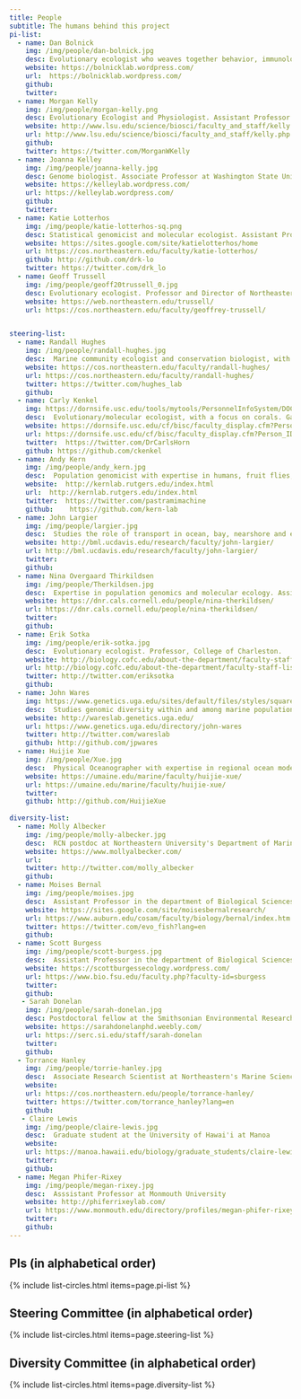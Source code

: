 ```yaml
---
title: People  
subtitle: The humans behind this project
pi-list: 
  - name: Dan Bolnick
    img: /img/people/dan-bolnick.jpg
    desc: Evolutionary ecologist who weaves together behavior, immunology, and genetics. Professor at the University of Conneticut.
    website: https://bolnicklab.wordpress.com/
    url:  https://bolnicklab.wordpress.com/
    github: 
    twitter:
  - name: Morgan Kelly
    img: /img/people/morgan-kelly.png
    desc: Evolutionary Ecologist and Physiologist. Assistant Professor at Lousiana State University.
    website: http://www.lsu.edu/science/biosci/faculty_and_staff/kelly.php
    url: http://www.lsu.edu/science/biosci/faculty_and_staff/kelly.php
    github: 
    twitter: https://twitter.com/MorganWKelly
  - name: Joanna Kelley
    img: /img/people/joanna-kelly.jpg
    desc: Genome biologist. Associate Professor at Washington State University School of Biological Sciences. 
    website: https://kelleylab.wordpress.com/
    url: https://kelleylab.wordpress.com/
    github: 
    twitter: 
  - name: Katie Lotterhos
    img: /img/people/katie-lotterhos-sq.png
    desc: Statistical genomicist and molecular ecologist. Assistant Professor at Northeastern University's Department of Marine and Environmental Sciences.
    website: https://sites.google.com/site/katielotterhos/home
    url: https://cos.northeastern.edu/faculty/katie-lotterhos/
    github: http://github.com/drk-lo
    twitter: https://twitter.com/drk_lo
  - name: Geoff Trussell
    img: /img/people/geoff20trussell_0.jpg
    desc: Evolutionary ecologist. Professor and Director of Northeastern University's Marine Science Center.
    website: https://web.northeastern.edu/trussell/
    url: https://cos.northeastern.edu/faculty/geoffrey-trussell/  


steering-list:
  - name: Randall Hughes
    img: /img/people/randall-hughes.jpg
    desc:  Marine community ecologist and conservation biologist, with a focus on the the effects of intraspecific variation. Associate Professor at Northeastern University's Department of Marine and Environmental Sciences.
    website: https://cos.northeastern.edu/faculty/randall-hughes/
    url: https://cos.northeastern.edu/faculty/randall-hughes/
    twitter: https://twitter.com/hughes_lab
    github:
  - name: Carly Kenkel
    img: https://dornsife.usc.edu/tools/mytools/PersonnelInfoSystem/DOC/Faculty/BISC/photo_1016828.jpg
    desc:  Evolutionary/molecular ecologist, with a focus on corals. Gabilan Assistant Professor of Biological Sciences at the University of Southern California, Dornsife.
    website: https://dornsife.usc.edu/cf/bisc/faculty_display.cfm?Person_ID=1016828
    url: https://dornsife.usc.edu/cf/bisc/faculty_display.cfm?Person_ID=1016828
    twitter:  https://twitter.com/DrCarlsHorn
    github: https://github.com/ckenkel
  - name: Andy Kern
    img: /img/people/andy_kern.jpg
    desc:  Population genomicist with expertise in humans, fruit flies, and plants. Associate Professor in the Department of Biology at the University of Oregon.
    website:  http://kernlab.rutgers.edu/index.html
    url:  http://kernlab.rutgers.edu/index.html
    twitter:  https://twitter.com/pastramimachine
    github:    https://github.com/kern-lab
  - name: John Largier
    img: /img/people/largier.jpg
    desc:  Studies the role of transport in ocean, bay, nearshore and estuarine waters. University of California, Davis. Professor Department of Environmental Science and Policy, and the Bodega Marine Laboratory Associate Director of Research, Coastal & Marine Sciences Institute
    website: http://bml.ucdavis.edu/research/faculty/john-largier/
    url: http://bml.ucdavis.edu/research/faculty/john-largier/
    twitter:
    github:
  - name: Nina Overgaard Thirkildsen
    img: /img/people/Therkildsen.jpg
    desc:  Expertise in population genomics and molecular ecology. Assistant Professor in the Department of Natural Resources at Cornell University.
    website: https://dnr.cals.cornell.edu/people/nina-therkildsen/
    url: https://dnr.cals.cornell.edu/people/nina-therkildsen/
    twitter: 
    github:
  - name: Erik Sotka 
    img: /img/people/erik-sotka.jpg
    desc:  Evolutionary ecologist. Professor, College of Charleston.
    website: http://biology.cofc.edu/about-the-department/faculty-staff-listing/sotka-erik.php
    url: http://biology.cofc.edu/about-the-department/faculty-staff-listing/sotka-erik.php
    twitter: http://twitter.com/eriksotka
    github:
  - name: John Wares
    img: https://www.genetics.uga.edu/sites/default/files/styles/square_400x400/public/JWhead.jpg?itok=96XZnYBh
    desc:  Studies genomic diversity within and among marine populations. Associate Professor, Department of Genetics, University of Georgia.
    website: http://wareslab.genetics.uga.edu/
    url: https://www.genetics.uga.edu/directory/john-wares
    twitter: http://twitter.com/wareslab
    github: http://github.com/jpwares
  - name: Huijie Xue
    img: /img/people/Xue.jpg
    desc:  Physical Oceanographer with expertise in regional ocean modeling, particularly interested in coastal ocean dynamics. Professor, School of Marine Sciences, University of Maine.
    website: https://umaine.edu/marine/faculty/huijie-xue/
    url: https://umaine.edu/marine/faculty/huijie-xue/
    twitter: 
    github: http://github.com/HuijieXue
    
diversity-list:
  - name: Molly Albecker 
    img: /img/people/molly-albecker.jpg
    desc:  RCN postdoc at Northeastern University's Department of Marine and Environmental Sciences.
    website: https://www.mollyalbecker.com/
    url: 
    twitter: http://twitter.com/molly_albecker
    github: 
  - name: Moises Bernal
    img: /img/people/moises.jpg
    desc:  Assistant Professor in the department of Biological Sciences at Auburn University.
    website: https://sites.google.com/site/moisesbernalresearch/
    url: https://www.auburn.edu/cosam/faculty/biology/bernal/index.htm
    twitter: https://twitter.com/evo_fish?lang=en
    github:
  - name: Scott Burgess 
    img: /img/people/scott-burgess.jpg
    desc:  Assistant Professor in the department of Biological Sciences at Florida State University.
    website: https://scottburgessecology.wordpress.com/
    url: https://www.bio.fsu.edu/faculty.php?faculty-id=sburgess
    twitter: 
    github:
   - Sarah Donelan
    img: /img/people/sarah-donelan.jpg
    desc: Postdoctoral fellow at the Smithsonian Environmental Research Center
    website: https://sarahdonelanphd.weebly.com/
    url: https://serc.si.edu/staff/sarah-donelan
    twitter: 
    github:
  - Torrance Hanley
    img: /img/people/torrie-hanley.jpg
    desc:  Associate Research Scientist at Northeastern's Marine Science Center.
    website: 
    url: https://cos.northeastern.edu/people/torrance-hanley/
    twitter: https://twitter.com/torrance_hanley?lang=en
    github:
   - Claire Lewis 
    img: /img/people/claire-lewis.jpg
    desc:  Graduate student at the University of Hawai'i at Manoa
    website: 
    url: https://manoa.hawaii.edu/biology/graduate_students/claire-lewis
    twitter: 
    github:
  - name: Megan Phifer-Rixey
    img: /img/people/megan-rixey.jpg
    desc:  Asssistant Professor at Monmouth University
    website: http://phiferrixeylab.com/
    url: https://www.monmouth.edu/directory/profiles/megan-phifer-rixey/
    twitter: 
    github:
---
```


## PIs (in alphabetical order)

{% include list-circles.html items=page.pi-list %}

## Steering Committee (in alphabetical order)

{% include list-circles.html items=page.steering-list %}
    
 ## Diversity Committee (in alphabetical order)
 
 {% include list-circles.html items=page.diversity-list %}
